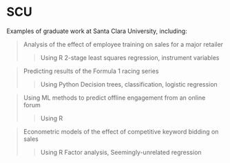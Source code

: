 # SCU
Examples of graduate work at Santa Clara University, including:

>Analysis of the effect of employee training on sales for a major retailer
>>Using R
>>2-stage least squares regression, instrument variables

>Predicting results of the Formula 1 racing series
>>Using Python
>>Decision trees, classification, logistic regression

>Using ML methods to predict offline engagement from an online forum
>>Using R
>>

>Econometric models of the effect of competitive keyword bidding on sales
>>Using R
>>Factor analysis, Seemingly-unrelated regression

